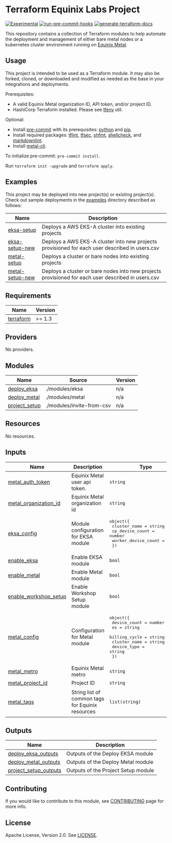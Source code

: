 # Terraform Equinix Labs Project

[![Experimental](https://img.shields.io/badge/Stability-Experimental-red.svg)](https://github.com/equinix-labs/standards#about-uniform-standards)
[![run-pre-commit-hooks](https://github.com/equinix-labs/terraform-equinix-labs/actions/workflows/pre-commit.yaml/badge.svg)](https://github.com/equinix-labs/terraform-equinix-labs/actions/workflows/pre-commit.yaml)
[![generate-terraform-docs](https://github.com/equinix-labs/terraform-equinix-labs/actions/workflows/documentation.yaml/badge.svg)](https://github.com/equinix-labs/terraform-equinix-labs/actions/workflows/documentation.yaml)

This repository contains a collection of Terraform modules to help automate the deployment and management of either bare metal nodes or a kubernetes cluster environment running on [Equinix Metal](https://deploy.equinix.com/).

## Usage

This project is intended to be used as a Terraform module. It may also be forked, cloned, or downloaded and modified as needed as the base in your integrations and deployments.

Prerequisites:

* A valid Equinix Metal organization ID, API token, and/or project ID.
* HashiCorp Terraform installed. Please see [tfenv](https://github.com/tfutils/tfenv) util.

Optional:

* Install [pre-commit](https://pre-commit.com/#install) with its prerequisites: [python](https://docs.python.org/3/using/unix.html#getting-and-installing-the-latest-version-of-python) and [pip](https://pip.pypa.io/en/stable/installation/).
* Install required packages: [tflint](https://github.com/terraform-linters/tflint), [tfsec](https://aquasecurity.github.io/tfsec/v1.0.11/getting-started/installation/), [shfmt](https://github.com/mvdan/sh), [shellcheck](https://github.com/koalaman/shellcheck), and [markdownlint](https://github.com/markdownlint/markdownlint).
* Install [metal-cli](https://github.com/equinix/metal-cli/#installation).

To initialize pre-commit: `pre-commit install`.

Run `terraform init -upgrade` and `terraform apply`.

## Examples

This project may be deployed into new project(s) or existing project(s). Check out sample deployments in the [examples](./examples/) directory described as follows:

| Name | Description |
|------|---------|
| [eksa-setup](./examples/eksa-setup/) | Deploys a AWS EKS-A cluster into existing projects  |
| [eksa-setup-new](./examples/eksa-setup-new/) | Deploys a AWS EKS-A cluster into new projects provisioned for each user described in users.csv  |
| [metal-setup](./examples/metal-setup/) | Deploys a cluster or bare nodes into existing projects  |
| [metal-setup-new](./examples/metal-setup-new/) | Deploys a cluster or bare nodes into new projects provisioned for each user described in users.csv  |

<!-- BEGIN_TF_DOCS -->
## Requirements

| Name | Version |
|------|---------|
| <a name="requirement_terraform"></a> [terraform](#requirement\_terraform) | >= 1.3 |

## Providers

No providers.

## Modules

| Name | Source | Version |
|------|--------|---------|
| <a name="module_deploy_eksa"></a> [deploy\_eksa](#module\_deploy\_eksa) | ./modules/eksa | n/a |
| <a name="module_deploy_metal"></a> [deploy\_metal](#module\_deploy\_metal) | ./modules/metal | n/a |
| <a name="module_project_setup"></a> [project\_setup](#module\_project\_setup) | ./modules/invite-from-csv | n/a |

## Resources

No resources.

## Inputs

| Name | Description | Type | Default | Required |
|------|-------------|------|---------|:--------:|
| <a name="input_metal_auth_token"></a> [metal\_auth\_token](#input\_metal\_auth\_token) | Equinix Metal user api token. | `string` | n/a | yes |
| <a name="input_metal_organization_id"></a> [metal\_organization\_id](#input\_metal\_organization\_id) | Equinix Metal organization id | `string` | n/a | yes |
| <a name="input_eksa_config"></a> [eksa\_config](#input\_eksa\_config) | Module configuration for EKSA module | <pre>object({<br>    cluster_name        = string<br>    cp_device_count     = number<br>    worker_device_count = number<br>  })</pre> | <pre>{<br>  "cluster_name": "equinix-labs-cluster",<br>  "cp_device_count": 3,<br>  "worker_device_count": 3<br>}</pre> | no |
| <a name="input_enable_eksa"></a> [enable\_eksa](#input\_enable\_eksa) | Enable EKSA module | `bool` | `false` | no |
| <a name="input_enable_metal"></a> [enable\_metal](#input\_enable\_metal) | Enable Metal module | `bool` | `false` | no |
| <a name="input_enable_workshop_setup"></a> [enable\_workshop\_setup](#input\_enable\_workshop\_setup) | Enable Workshop Setup module | `bool` | `false` | no |
| <a name="input_metal_config"></a> [metal\_config](#input\_metal\_config) | Configuration for Metal module | <pre>object({<br>    device_count  = number<br>    os            = string<br>    billing_cycle = string<br>    cluster_name  = string<br>    device_type   = string<br>  })</pre> | <pre>{<br>  "billing_cycle": "hourly",<br>  "cluster_name": "metal-cluster",<br>  "device_count": 3,<br>  "device_type": "m3.small.x86",<br>  "os": "ubuntu_20_04"<br>}</pre> | no |
| <a name="input_metal_metro"></a> [metal\_metro](#input\_metal\_metro) | Equinix Metal metro | `string` | `"sv"` | no |
| <a name="input_metal_project_id"></a> [metal\_project\_id](#input\_metal\_project\_id) | Project ID | `string` | `""` | no |
| <a name="input_metal_tags"></a> [metal\_tags](#input\_metal\_tags) | String list of common tags for Equinix resources | `list(string)` | <pre>[<br>  "terraform",<br>  "equinix-labs"<br>]</pre> | no |

## Outputs

| Name | Description |
|------|-------------|
| <a name="output_deploy_eksa_outputs"></a> [deploy\_eksa\_outputs](#output\_deploy\_eksa\_outputs) | Outputs of the Deploy EKSA module |
| <a name="output_deploy_metal_outputs"></a> [deploy\_metal\_outputs](#output\_deploy\_metal\_outputs) | Outputs of the Deploy Metal module |
| <a name="output_project_setup_outputs"></a> [project\_setup\_outputs](#output\_project\_setup\_outputs) | Outputs of the Project Setup module |
<!-- END_TF_DOCS -->
## Contributing

If you would like to contribute to this module, see [CONTRIBUTING](CONTRIBUTING.md) page for more info.

## License

Apache License, Version 2.0. See [LICENSE](LICENSE).
